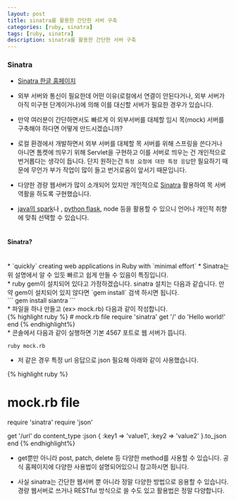 ```yaml
---
layout: post
title: sinatra를 활용한 간단한 서버 구축
categories: [ruby, sinatra]
tags: [ruby, sinatra]
description: sinatra를 활용한 간단한 서버 구축
---
```


### Sinatra

* [Sinatra 한글 홈페이지](http://www.sinatrarb.com/intro-ko.html)

* 외부 서버와 통신이 필요한데 어떤 이유(로컬에서 연결이 안된다거나, 외부 서버가 아직 미구현 단계이거나)에 의해 이를 대신할 서버가 필요한 경우가 있습니다.
* 만약 여러분이 간단하면서도 빠르게 이 외부서버를 대체할 임시 목(mock) 서버를 구축해야 하다면 어떻게 만드시겠습니까?
* 로컬 환경에서 개발하면서 외부 서버를 대체할 목 서버를 위해 스프링을 쓴다거나 아니면 톰켓에 띄우기 위해 Servlet을 구현하고 이를 서버로 띄우는 건 개인적으로 번거롭다는 생각이 듭니다.  단지 원하는건 `특정 요청에 대한 특정 응답`만 필요하기 때문에 무언가 부가 작업이 많이 들고 번거로움이 앞서기 때문입니다.
* 다양한 경량 웹서버가 많이 소개되어 있지만 개인적으로 [Sinatra](http://www.sinatrarb.com/) 활용하여 목 서버 역활을 하도록 구현했습니다. 
* [java의 spark](http://sparkjava.com/)나 , [python flask](http://flask.pocoo.org/), node 등을 활용할 수 있으니 언어나 개인적 취향에 맞춰 선택할 수 있습니다. 
<br><br>
#### Sinatra?
<br>
* `quickly` creating web applications in Ruby with `minimal effort`
* Sinatra는 위 설명에서 알 수 있듯 빠르고 쉽게 만들 수 있음이 특징입니다.
<br>
* ruby gem이 설치되어 있다고 가정하겠습니다. sinatra 설치는 다음과 같습니다. 만약 gem이 설치되어 있지 않다면 `gem install` 검색 하시면 됩니다.
<br>
```
gem install siantra
```
<br>
* 파일을 하나 만들고 (ex> mock.rb) 다음과 같이 작성합니다.
<br>
{% highlight ruby %}
# mock.rb file
require 'sinatra'
get '/' do
  'Hello world!'
end
{% endhighlight%}

<br>
* 콘솔에서 다음과 같이 실행하면 기본 4567 포트로 웹 서버가 뜹니다.

```
ruby mock.rb
```

* 저 같은 경우 특정 url 응답으로 json 필요해 아래와 같이 사용했습니다. 

{% highlight ruby %}
# mock.rb file
require 'sinatra'
require 'json'

get '/url' do
  content_type :json
  { :key1 => 'value1', :key2 => 'value2' }.to_json
end
{% endhighlight%}

* get뿐만 아니라 post, patch, delete 등 다양한 method를 사용할 수 있습니다. 공식 홈페이지에 다양한 사용법이 설명되어있으니 참고하시면 됩니다.   

* 사실 sinatra는 간단한 웹서버 뿐 아니라 정말 다양한 방법으로 응용할 수 있습니다. 경량 웹서버로 쓰거나 RESTful 방식으로 쓸 수도 있고 활용법은 정말 다양합니다. 
